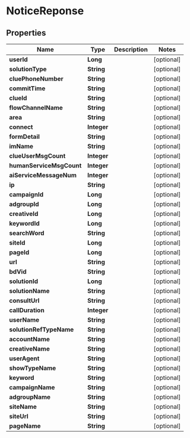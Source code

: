 

# NoticeReponse


## Properties

Name | Type | Description | Notes
------------ | ------------- | ------------- | -------------
**userId** | **Long** |  |  [optional]
**solutionType** | **String** |  |  [optional]
**cluePhoneNumber** | **String** |  |  [optional]
**commitTime** | **String** |  |  [optional]
**clueId** | **String** |  |  [optional]
**flowChannelName** | **String** |  |  [optional]
**area** | **String** |  |  [optional]
**connect** | **Integer** |  |  [optional]
**formDetail** | **String** |  |  [optional]
**imName** | **String** |  |  [optional]
**clueUserMsgCount** | **Integer** |  |  [optional]
**humanServiceMsgCount** | **Integer** |  |  [optional]
**aiServiceMessageNum** | **Integer** |  |  [optional]
**ip** | **String** |  |  [optional]
**campaignId** | **Long** |  |  [optional]
**adgroupId** | **Long** |  |  [optional]
**creativeId** | **Long** |  |  [optional]
**keywordId** | **Long** |  |  [optional]
**searchWord** | **String** |  |  [optional]
**siteId** | **Long** |  |  [optional]
**pageId** | **Long** |  |  [optional]
**url** | **String** |  |  [optional]
**bdVid** | **String** |  |  [optional]
**solutionId** | **Long** |  |  [optional]
**solutionName** | **String** |  |  [optional]
**consultUrl** | **String** |  |  [optional]
**callDuration** | **Integer** |  |  [optional]
**userName** | **String** |  |  [optional]
**solutionRefTypeName** | **String** |  |  [optional]
**accountName** | **String** |  |  [optional]
**creativeName** | **String** |  |  [optional]
**userAgent** | **String** |  |  [optional]
**showTypeName** | **String** |  |  [optional]
**keyword** | **String** |  |  [optional]
**campaignName** | **String** |  |  [optional]
**adgroupName** | **String** |  |  [optional]
**siteName** | **String** |  |  [optional]
**siteUrl** | **String** |  |  [optional]
**pageName** | **String** |  |  [optional]



